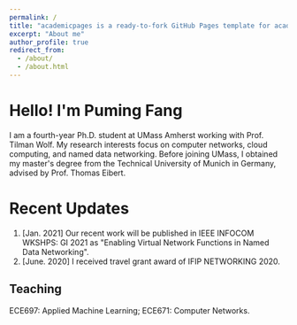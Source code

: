 ```yaml
---
permalink: /
title: "academicpages is a ready-to-fork GitHub Pages template for academic personal websites"
excerpt: "About me"
author_profile: true
redirect_from: 
  - /about/
  - /about.html
---
```


Hello! I'm Puming Fang
======
I am a fourth-year Ph.D. student at UMass Amherst working with  Prof. Tilman Wolf.  My research interests focus on computer networks, cloud computing, and named data networking.  Before joining UMass, I obtained my master's degree from the Technical University of Munich in Germany, advised by Prof. Thomas Eibert.

Recent Updates
======
1. [Jan. 2021] Our recent work will be published in IEEE INFOCOM WKSHPS: GI 2021 as "Enabling Virtual Network Functions in Named Data Networking".
2. [June. 2020] I received travel grant award of IFIP NETWORKING 2020.

Teaching
------
ECE697: Applied Machine Learning; ECE671: Computer Networks.



